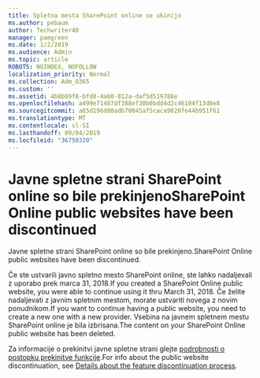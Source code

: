 ```yaml
---
title: Spletna mesta SharePoint online se ukinijo
ms.author: pebaum
author: Techwriter40
manager: pamgreen
ms.date: 1/2/2019
ms.audience: Admin
ms.topic: article
ROBOTS: NOINDEX, NOFOLLOW
localization_priority: Normal
ms.collection: Adm_O365
ms.custom: ''
ms.assetid: 4b8b89f8-bfd8-4a60-812a-daf5d519788e
ms.openlocfilehash: a499e71407df388ef30b0bdd4d2c46184f13d0e8
ms.sourcegitcommit: a65d196d00adb70045af5caca9828fe44b951f61
ms.translationtype: MT
ms.contentlocale: sl-SI
ms.lasthandoff: 09/04/2019
ms.locfileid: "36750320"
---
```

# <a name="sharepoint-online-public-websites-have-been-discontinued"></a><span data-ttu-id="4c201-102">Javne spletne strani SharePoint online so bile prekinjeno</span><span class="sxs-lookup"><span data-stu-id="4c201-102">SharePoint Online public websites have been discontinued</span></span>

<span data-ttu-id="4c201-103">Javne spletne strani SharePoint online so bile prekinjeno.</span><span class="sxs-lookup"><span data-stu-id="4c201-103">SharePoint Online public websites have been discontinued.</span></span>

<span data-ttu-id="4c201-104">Če ste ustvarili javno spletno mesto SharePoint online, ste lahko nadaljevali z uporabo prek marca 31, 2018.</span><span class="sxs-lookup"><span data-stu-id="4c201-104">If you created a SharePoint Online public website, you were able to continue using it thru March 31, 2018.</span></span> <span data-ttu-id="4c201-105">Če želite nadaljevati z javnim spletnim mestom, morate ustvariti novega z novim ponudnikom.</span><span class="sxs-lookup"><span data-stu-id="4c201-105">If you want to continue having a public website, you need to create a new one with a new provider.</span></span> <span data-ttu-id="4c201-106">Vsebina na javnem spletnem mestu SharePoint online je bila izbrisana.</span><span class="sxs-lookup"><span data-stu-id="4c201-106">The content on your SharePoint Online public website has been deleted.</span></span>

<span data-ttu-id="4c201-107">Za informacije o prekinitvi javne spletne strani glejte [podrobnosti o postopku prekinitve funkcije](https://go.microsoft.com/fwlink/?linkid=866980).</span><span class="sxs-lookup"><span data-stu-id="4c201-107">For info about the public website discontinuation, see [Details about the feature discontinuation process](https://go.microsoft.com/fwlink/?linkid=866980).</span></span>
